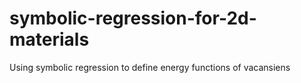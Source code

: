 # symbolic-regression-for-2d-materials
Using symbolic regression to define energy functions of vacansiens
